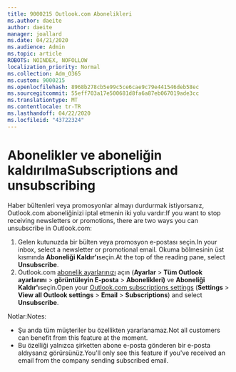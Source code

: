 ```yaml
---
title: 9000215 Outlook.com Abonelikleri
ms.author: daeite
author: daeite
manager: joallard
ms.date: 04/21/2020
ms.audience: Admin
ms.topic: article
ROBOTS: NOINDEX, NOFOLLOW
localization_priority: Normal
ms.collection: Adm_O365
ms.custom: 9000215
ms.openlocfilehash: 8968b278cb5e99c5ce6cae9c79e441546deb58ec
ms.sourcegitcommit: 55eff703a17e500681d8fa6a87eb067019ade3cc
ms.translationtype: MT
ms.contentlocale: tr-TR
ms.lasthandoff: 04/22/2020
ms.locfileid: "43722324"
---
```

# <a name="subscriptions-and-unsubscribing"></a><span data-ttu-id="d0472-102">Abonelikler ve aboneliğin kaldırılma</span><span class="sxs-lookup"><span data-stu-id="d0472-102">Subscriptions and unsubscribing</span></span>

<span data-ttu-id="d0472-103">Haber bültenleri veya promosyonlar almayı durdurmak istiyorsanız, Outlook.com aboneliğinizi iptal etmenin iki yolu vardır:</span><span class="sxs-lookup"><span data-stu-id="d0472-103">If you want to stop receiving newsletters or promotions, there are two ways you can unsubscribe in Outlook.com:</span></span>

1. <span data-ttu-id="d0472-104">Gelen kutunuzda bir bülten veya promosyon e-postası seçin.</span><span class="sxs-lookup"><span data-stu-id="d0472-104">In your inbox, select a newsletter or promotional email.</span></span> <span data-ttu-id="d0472-105">Okuma bölmesinin üst kısmında **Aboneliği Kaldır'ı**seçin.</span><span class="sxs-lookup"><span data-stu-id="d0472-105">At the top of the reading pane, select **Unsubscribe**.</span></span>
2. <span data-ttu-id="d0472-106">Outlook.com [abonelik ayarlarınızı](https://outlook.live.com/mail/options/mail/brandsSubscriptions) açın (**Ayarlar** > **Tüm Outlook ayarlarını** > **görüntüleyin E-posta** > **Abonelikleri)** ve **Aboneliği Kaldır'ı**seçin.</span><span class="sxs-lookup"><span data-stu-id="d0472-106">Open your [Outlook.com subscriptions settings](https://outlook.live.com/mail/options/mail/brandsSubscriptions) (**Settings** > **View all Outlook settings** > **Email** > **Subscriptions**) and select **Unsubscribe**.</span></span>

<span data-ttu-id="d0472-107">Notlar:</span><span class="sxs-lookup"><span data-stu-id="d0472-107">Notes:</span></span>

- <span data-ttu-id="d0472-108">Şu anda tüm müşteriler bu özellikten yararlanamaz.</span><span class="sxs-lookup"><span data-stu-id="d0472-108">Not all customers can benefit from this feature at the moment.</span></span>
- <span data-ttu-id="d0472-109">Bu özelliği yalnızca şirketten abone e-posta gönderen bir e-posta aldıysanız görürsünüz.</span><span class="sxs-lookup"><span data-stu-id="d0472-109">You'll only see this feature if you've received an email from the company sending subscribed email.</span></span>